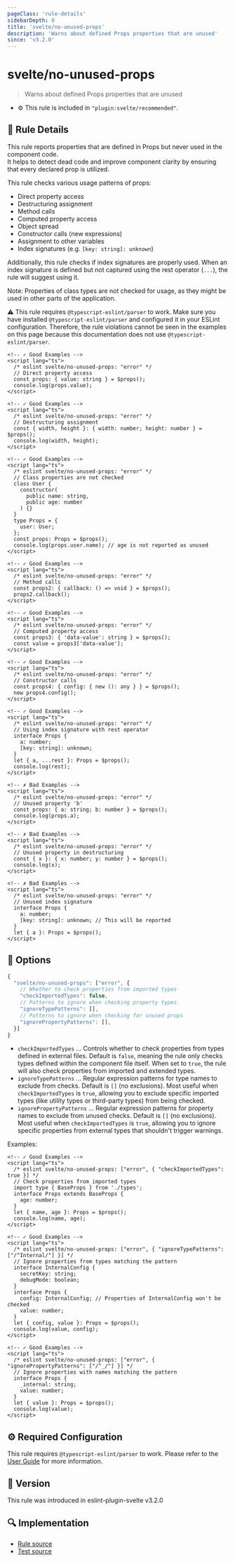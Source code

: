 ```yaml
---
pageClass: 'rule-details'
sidebarDepth: 0
title: 'svelte/no-unused-props'
description: 'Warns about defined Props properties that are unused'
since: 'v3.2.0'
---
```


# svelte/no-unused-props

> Warns about defined Props properties that are unused

- :gear: This rule is included in `"plugin:svelte/recommended"`.

## :book: Rule Details

This rule reports properties that are defined in Props but never used in the component code.  
It helps to detect dead code and improve component clarity by ensuring that every declared prop is utilized.

This rule checks various usage patterns of props:

- Direct property access
- Destructuring assignment
- Method calls
- Computed property access
- Object spread
- Constructor calls (new expressions)
- Assignment to other variables
- Index signatures (e.g. `[key: string]: unknown`)

Additionally, this rule checks if index signatures are properly used. When an index signature is defined but not captured using the rest operator (`...`), the rule will suggest using it.

Note: Properties of class types are not checked for usage, as they might be used in other parts of the application.

:warning: This rule requires `@typescript-eslint/parser` to work. Make sure you have installed `@typescript-eslint/parser` and configured it in your ESLint configuration. Therefore, the rule violations cannot be seen in the examples on this page because this documentation does not use `@typescript-eslint/parser`.

<!--eslint-skip-->

```svelte
<!-- ✓ Good Examples -->
<script lang="ts">
  /* eslint svelte/no-unused-props: "error" */
  // Direct property access
  const props: { value: string } = $props();
  console.log(props.value);
</script>
```

```svelte
<!-- ✓ Good Examples -->
<script lang="ts">
  /* eslint svelte/no-unused-props: "error" */
  // Destructuring assignment
  const { width, height }: { width: number; height: number } = $props();
  console.log(width, height);
</script>
```

```svelte
<!-- ✓ Good Examples -->
<script lang="ts">
  /* eslint svelte/no-unused-props: "error" */
  // Class properties are not checked
  class User {
    constructor(
      public name: string,
      public age: number
    ) {}
  }
  type Props = {
    user: User;
  };
  const props: Props = $props();
  console.log(props.user.name); // age is not reported as unused
</script>
```

```svelte
<!-- ✓ Good Examples -->
<script lang="ts">
  /* eslint svelte/no-unused-props: "error" */
  // Method calls
  const props2: { callback: () => void } = $props();
  props2.callback();
</script>
```

```svelte
<!-- ✓ Good Examples -->
<script lang="ts">
  /* eslint svelte/no-unused-props: "error" */
  // Computed property access
  const props3: { 'data-value': string } = $props();
  const value = props3['data-value'];
</script>
```

```svelte
<!-- ✓ Good Examples -->
<script lang="ts">
  /* eslint svelte/no-unused-props: "error" */
  // Constructor calls
  const props4: { config: { new (): any } } = $props();
  new props4.config();
</script>
```

```svelte
<!-- ✓ Good Examples -->
<script lang="ts">
  /* eslint svelte/no-unused-props: "error" */
  // Using index signature with rest operator
  interface Props {
    a: number;
    [key: string]: unknown;
  }
  let { a, ...rest }: Props = $props();
  console.log(rest);
</script>
```

```svelte
<!-- ✗ Bad Examples -->
<script lang="ts">
  /* eslint svelte/no-unused-props: "error" */
  // Unused property 'b'
  const props: { a: string; b: number } = $props();
  console.log(props.a);
</script>
```

```svelte
<!-- ✗ Bad Examples -->
<script lang="ts">
  /* eslint svelte/no-unused-props: "error" */
  // Unused property in destructuring
  const { x }: { x: number; y: number } = $props();
  console.log(x);
</script>
```

```svelte
<!-- ✗ Bad Examples -->
<script lang="ts">
  /* eslint svelte/no-unused-props: "error" */
  // Unused index signature
  interface Props {
    a: number;
    [key: string]: unknown; // This will be reported
  }
  let { a }: Props = $props();
</script>
```

## :wrench: Options

```js
{
  "svelte/no-unused-props": ["error", {
    // Whether to check properties from imported types
    "checkImportedTypes": false,
    // Patterns to ignore when checking property types
    "ignoreTypePatterns": [],
    // Patterns to ignore when checking for unused props
    "ignorePropertyPatterns": [],
  }]
}
```

- `checkImportedTypes` ... Controls whether to check properties from types defined in external files. Default is `false`, meaning the rule only checks types defined within the component file itself. When set to `true`, the rule will also check properties from imported and extended types.
- `ignoreTypePatterns` ... Regular expression patterns for type names to exclude from checks. Default is `[]` (no exclusions). Most useful when `checkImportedTypes` is `true`, allowing you to exclude specific imported types (like utility types or third-party types) from being checked.
- `ignorePropertyPatterns` ... Regular expression patterns for property names to exclude from unused checks. Default is `[]` (no exclusions). Most useful when `checkImportedTypes` is `true`, allowing you to ignore specific properties from external types that shouldn't trigger warnings.

Examples:

```svelte
<!-- ✓ Good Examples -->
<script lang="ts">
  /* eslint svelte/no-unused-props: ["error", { "checkImportedTypes": true }] */
  // Check properties from imported types
  import type { BaseProps } from './types';
  interface Props extends BaseProps {
    age: number;
  }
  let { name, age }: Props = $props();
  console.log(name, age);
</script>
```

```svelte
<!-- ✓ Good Examples -->
<script lang="ts">
  /* eslint svelte/no-unused-props: ["error", { "ignoreTypePatterns": ["/^Internal/"] }] */
  // Ignore properties from types matching the pattern
  interface InternalConfig {
    secretKey: string;
    debugMode: boolean;
  }
  interface Props {
    config: InternalConfig; // Properties of InternalConfig won't be checked
    value: number;
  }
  let { config, value }: Props = $props();
  console.log(value, config);
</script>
```

```svelte
<!-- ✓ Good Examples -->
<script lang="ts">
  /* eslint svelte/no-unused-props: ["error", { "ignorePropertyPatterns": ["/^_/"] }] */
  // Ignore properties with names matching the pattern
  interface Props {
    _internal: string;
    value: number;
  }
  let { value }: Props = $props();
  console.log(value);
</script>
```

## :gear: Required Configuration

This rule requires `@typescript-eslint/parser` to work. Please refer to the [User Guide](../user-guide.md) for more information.

## :rocket: Version

This rule was introduced in eslint-plugin-svelte v3.2.0

## :mag: Implementation

- [Rule source](https://github.com/sveltejs/eslint-plugin-svelte/blob/main/packages/eslint-plugin-svelte/src/rules/no-unused-props.ts)
- [Test source](https://github.com/sveltejs/eslint-plugin-svelte/blob/main/packages/eslint-plugin-svelte/tests/src/rules/no-unused-props.ts)
